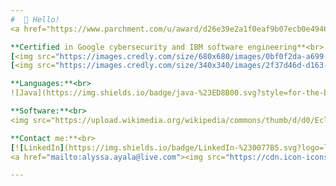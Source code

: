 ```yaml
---
#  👋 Hello!
<a href="https://www.parchment.com/u/award/d26e39e2a1f0eaf9b07ecb0e4946e18d2">🎓Queens College Class of 2023</a><br>💻 Bachelor of Arts in Computer Science<br>👩‍💻 Happily coding since 2018 <br>

**Certified in Google cybersecurity and IBM software engineering**<br>
[<img src="https://images.credly.com/size/680x680/images/0bf0f2da-a699-4c82-82e2-56dcf1f2e1c7/image.png" width="125" height="125">](https://www.credly.com/earner/earned/badge/aab84366-9a4a-4d4f-a2e3-2cddc2d2c115)
[<img src="https://images.credly.com/size/340x340/images/2f37d46d-d163-4f0e-9852-59cceabe329c/image.png" width="125" height="125">](https://www.credly.com/earner/earned/badge/6d692850-630f-4211-8f63-d5c2c36bcadd)

**Languages:**<br>
![Java](https://img.shields.io/badge/java-%23ED8B00.svg?style=for-the-badge&logo=openjdk&logoColor=white) ![Python](https://img.shields.io/badge/python-3670A0?style=for-the-badge&logo=python&logoColor=ffdd54)  ![Shell Script](https://img.shields.io/badge/shell_script-%23121011.svg?style=for-the-badge&logo=gnu-bash&logoColor=white) <br>

**Software:**<br>
<img src="https://upload.wikimedia.org/wikipedia/commons/thumb/d/d0/Eclipse-Luna-Logo.svg/1280px-Eclipse-Luna-Logo.svg.png" width="65" height="25"> ![GIT](https://img.shields.io/badge/Git-fc6d26?style=for-the-badge&logo=git&logoColor=white) ![MariaDB](https://img.shields.io/badge/MariaDB-003545?style=for-the-badge&logo=mariadb&logoColor=white) ![ANDROID](https://img.shields.io/badge/android-%2320232a.svg?style=for-the-badge&logo=android&logoColor=%a4c639) ![LINUX](https://img.shields.io/badge/Linux-FCC624?style=for-the-badge&logo=linux&logoColor=black) ![Windows Terminal](https://img.shields.io/badge/Windows%20Terminal-%234D4D4D.svg?style=for-the-badge&logo=windows-terminal&logoColor=white) <br>

**Contact me:**<br>
[![LinkedIn](https://img.shields.io/badge/LinkedIn-%230077B5.svg?logo=linkedin&logoColor=white)](https://linkedin.com/in/alyssaayala1105) 
<a href="mailto:alyssa.ayala@live.com"><img src="https://cdn.icon-icons.com/icons2/2530/PNG/512/email_me_button_icon_151852.png" width="70" height="20">

---
```

<!-- ( Created with help from https://gprm.itsvg.in ) -->
